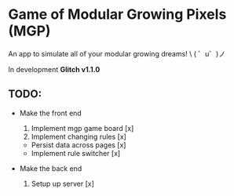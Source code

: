 Game of Modular Growing Pixels (MGP)
====================================

An app to simulate all of your modular growing dreams! \ ( ゜u゜)ノ

In development **Glitch v1.1.0**

TODO:
-----

* Make the front end
  1. Implement mgp game board [x]
  2. Implement changing rules [x]
    - Persist data across pages [x]
    - Implement rule switcher [x]

* Make the back end 
  1. Setup up server [x]

